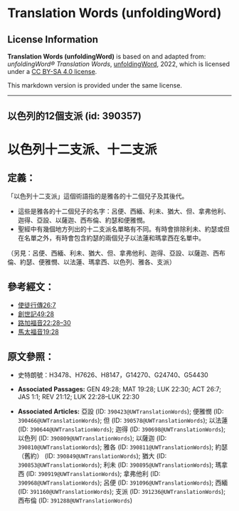 # Translation Words (unfoldingWord)

## License Information

**Translation Words (unfoldingWord)** is based on and adapted from: _unfoldingWord® Translation Words_, [unfoldingWord](https://unfoldingword.org/utw), 2022, which is licensed under a [CC BY-SA 4.0 license](https://creativecommons.org/licenses/by-sa/4.0/legalcode.en).

This markdown version is provided under the same license.



--------------------------------

## 以色列的12個支派 (id: 390357)

以色列十二支派、十二支派
============

定義：
---

「以色列十二支派」這個術語指的是雅各的十二個兒子及其後代。

* 這些是雅各的十二個兒子的名字：呂便、西緬、利未、猶大、但、拿弗他利、迦得、亞設、以薩迦、西布倫、約瑟和便雅憫。
* 聖經中有幾個地方列出的十二支派名單略有不同。有時會排除利未、約瑟或但在名單之外，有時會包含約瑟的兩個兒子以法蓮和瑪拿西在名單中。

（另見：呂便、西緬、利未、猶大、但、拿弗他利、迦得、亞設、以薩迦、西布倫、約瑟、便雅憫、以法蓮、瑪拿西、以色列、雅各、支派）

參考經文：
-----

* [使徒行傳26:7](https://ref.ly/Acts26:7)
* [創世記49:28](https://ref.ly/Gen49:28)
* [路加福音22:28–30](https://ref.ly/Luke22:28-Luke22:30)
* [馬太福音19:28](https://ref.ly/Matt19:28)

原文參照：
-----

* 史特朗號：H3478、H7626、H8147，G14270、G24740、G54430

* **Associated Passages:** GEN 49:28; MAT 19:28; LUK 22:30; ACT 26:7; JAS 1:1; REV 21:12; LUK 22:28–LUK 22:30
* **Associated Articles:** 亞設 (ID: `390423@UWTranslationWords`); 便雅憫 (ID: `390466@UWTranslationWords`); 但 (ID: `390578@UWTranslationWords`); 以法蓮 (ID: `390644@UWTranslationWords`); 迦得 (ID: `390698@UWTranslationWords`); 以色列 (ID: `390809@UWTranslationWords`); 以薩迦 (ID: `390810@UWTranslationWords`); 雅各 (ID: `390811@UWTranslationWords`); 約瑟（舊約） (ID: `390849@UWTranslationWords`); 猶大 (ID: `390853@UWTranslationWords`); 利未 (ID: `390895@UWTranslationWords`); 瑪拿西 (ID: `390919@UWTranslationWords`); 拿弗他利 (ID: `390968@UWTranslationWords`); 呂便 (ID: `391096@UWTranslationWords`); 西緬 (ID: `391160@UWTranslationWords`); 支派 (ID: `391236@UWTranslationWords`); 西布倫 (ID: `391288@UWTranslationWords`)

